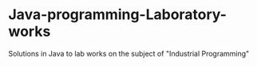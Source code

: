 # Java-programming-Laboratory-works
Solutions in Java to lab works on the subject of "Industrial Programming"
